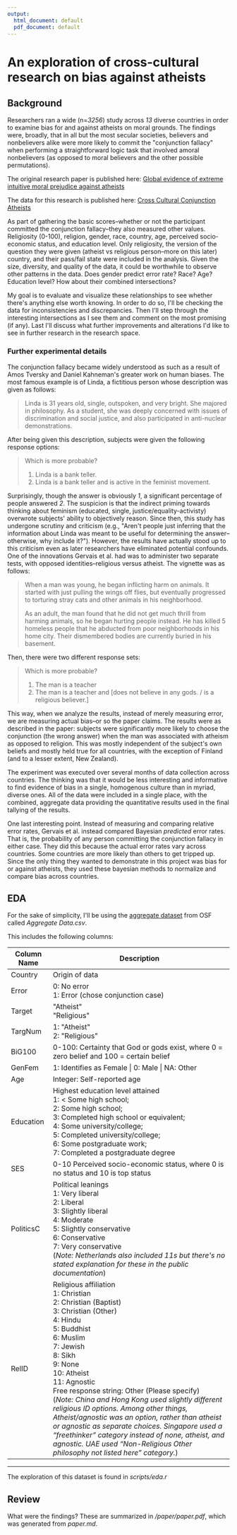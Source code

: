 ```yaml
---
output:
  html_document: default
  pdf_document: default
---
```

# An exploration of cross-cultural research on bias against atheists #

## Background ##

Researchers ran a wide (n=*3256*) study across *13* diverse countries in order to examine bias for and against atheists on moral grounds. The findings were, broadly, that in all but the most secular societies, believers and nonbelievers alike were more likely to commit the "conjunction fallacy" when performing a straightforward logic task that involved amoral nonbelievers (as opposed to moral believers and the other possible permutations). 

The original research paper is published here: 
[Global evidence of extreme intuitive moral
prejudice against atheists](http://dx.doi.org/10.1038/s41562-017-0151)

The data for this research is published here: 
[Cross Cultural Conjunction Atheists](https://osf.io/f0upy/)

As part of gathering the basic scores–whether or not the participant committed the conjunction fallacy–they also measured other values. Religiosity (0-100), religion, gender, race, country, age, perceived socio-economic status, and education level. Only religiosity, the version of the question they were given (atheist vs religious person–more on this later) country, and their pass/fail state were included in the analysis. Given the size, diversity, and quality of the data, it could be worthwhile to observe other patterns in the data. Does gender predict error rate? Race? Age? Education level? How about their combined intersections? 

My goal is to evaluate and visualize these relationships to see whether there's anything else worth knowing. In order to do so, I'll be checking the data for inconsistencies and discrepancies. Then I'll step through the interesting intersections as I see them and comment on the most promising (if any). Last I'll discuss what further improvements and alterations I'd like to see in further research in the research space. 

### Further experimental details

The conjunction fallacy became widely understood as such as a result of Amos Tversky and Daniel Kahneman's greater work on human biases. The most famous example is of Linda, a fictitious person whose description was given as follows: 

> Linda is 31 years old, single, outspoken, and very bright. She majored in philosophy. As a student, she was deeply concerned with issues of discrimination and social justice, and also participated in anti-nuclear demonstrations.

After being given this description, subjects were given the following response options:

> Which is more probable?
> 1. Linda is a bank teller.
> 2. Linda is a bank teller and is active in the feminist movement.

Surprisingly, though the answer is obviously *1*, a significant percentage of people answered *2*. The suspicion is that the indirect priming towards thinking about feminism (educated, single, justice/equality-activisty) overwrote subjects' ability to objectively reason. Since then, this study has undergone scrutiny and criticism (e.g., "Aren't people just inferring that the information about Linda was meant to be useful for determining the answer–otherwise, why include it?"). However, the results have actually stood up to this criticism even as later researchers have eliminated potential confounds. One of the innovations Gervais et al. had was to administer two separate tests, with opposed identities–religious versus atheist. The vignette was as follows: 

> When a man was young, he began inflicting harm on animals. It started with just pulling the wings off flies, but eventually progressed to torturing stray cats and other animals in his neighborhood. 
>
> As an adult, the man found that he did not get much thrill from harming animals, so he began hurting people instead. He has killed 5 homeless people that he abducted from poor neighborhoods in his home city. Their dismembered bodies are currently buried in his basement.

Then, there were two different response sets: 

> Which is more probable? 
> 1. The man is a teacher 
> 2. The man is a teacher and [does not believe in any gods. / is a religious believer.]

This way, when we analyze the results, instead of merely measuring error, we are measuring actual bias–or so the paper claims. The results were as described in the paper: subjects were significantly more likely to choose the conjunction (the wrong answer) when the man was associated with atheism as opposed to religion. This was mostly independent of the subject's own beliefs and mostly held true for all countries, with the exception of Finland (and to a lesser extent, New Zealand).

The experiment was executed over several months of data collection across countries. The thinking was that it would be less interesting and informative to find evidence of bias in a single, homogenous culture than in myriad, diverse ones. All of the data were included in a single place, with the combined, aggregate data providing the quantitative results used in the final tallying of the results. 

One last interesting point. Instead of measuring and comparing relative error rates, Gervais et al. instead compared Bayesian *predicted* error rates. That is, the probability of any person committing the conjunction fallacy in either case. They did this because the actual error rates vary across countries. Some countries are more likely than others to get tripped up. Since the only thing they wanted to demonstrate in this project was bias for or against atheists, they used these bayesian methods to normalize and compare bias across countries. 

## EDA ##

For the sake of simplicity, I'll be using the [aggregate dataset](https://mfr.osf.io/render?url=https://osf.io/2nkeu/?direct%26mode=render%26action=download%26mode=render) from OSF called *Aggregate Data.csv*. 

This includes the following columns:

| Column Name | Description                                                                                                                                                                                                                                                                                                                                                                                                                                                                                                                                                                                         |
|-------------|-----------------------------------------------------------------------------------------------------------------------------------------------------------------------------------------------------------------------------------------------------------------------------------------------------------------------------------------------------------------------------------------------------------------------------------------------------------------------------------------------------------------------------------------------------------------------------------------------------|
| Country     | Origin of data                                                                                                                                                                                                                                                                                                                                                                                                                                                                                                                                                                                      |
| Error       | 0: No error <br>1: Error (chose conjunction case)                                                                                                                                                                                                                                                                                                                                                                                                                                                                                                                                                   |
| Target      | "Atheist"<br>"Religious"                                                                                                                                                                                                                                                                                                                                                                                                                                                                                                                                                                            |
| TargNum     | 1: "Atheist" <br>2: "Religious"                                                                                                                                                                                                                                                                                                                                                                                                                                                                                                                                                                     |
| BiG100      | 0-100: Certainty that God or gods exist, where 0 = zero belief and 100 = certain belief                                                                                                                                                                                                                                                                                                                                                                                                                                                                                                             |
| GenFem      | 1: Identifies as Female \| 0: Male \| NA: Other                                                                                                                                                                                                                                                                                                                                                                                                                                                                                                                                                     |
| Age         | Integer: Self-reported age                                                                                                                                                                                                                                                                                                                                                                                                                                                                                                                                                                          |
| Education   | Highest education level attained<br>1: < Some high school;<br>2: Some high school; <br>3: Completed high school or equivalent; <br>4: Some university/college;<br>5: Completed university/college;<br>6: Some postgraduate work;<br>7: Completed a postgraduate degree                                                                                                                                                                                                                                                                                                                              |
| SES         | 0-10 Perceived socio-economic status, where 0 is no status and 10 is top status                                                                                                                                                                                                                                                                                                                                                                                                                                                                                                                     |
| PoliticsC   | Political leanings<br>1: Very liberal <br>2: Liberal <br>3: Slightly liberal <br>4: Moderate <br>5: Slightly conservative <br>6: Conservative <br>7: Very conservative<br>(*Note: Netherlands also included 11s but there's no stated explanation for these in the public documentation*)                                                                                                                                                                                                                                                                                                             |
| RelID       | Religious affiliation<br>1: Christian <br>2: Christian (Baptist) <br>3: Christian (Other) <br>4: Hindu<br>5: Buddhist<br>6: Muslim <br>7: Jewish<br>8: Sikh <br>9: None <br>10: Atheist <br>11: Agnostic <br>Free response string: Other (Please specify)<br>(*Note: China and Hong Kong used slightly different religious ID options. Among other things, Atheist/agnostic was an option, rather than atheist or agnostic as separate choices. Singapore used a “freethinker” category instead of none, atheist, and agnostic. UAE used “Non-Religious Other philosophy not listed here” category.*) |


---

The exploration of this dataset is found in *scripts/eda.r*

## Review ##

What were the findings? These are summarized in */paper/paper.pdf*, which was generated from *paper.md*.
